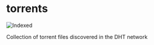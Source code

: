 torrents 
========
![Indexed](https://img.shields.io/badge/indexed-172226-blue)

Collection of torrent files discovered in the DHT network
